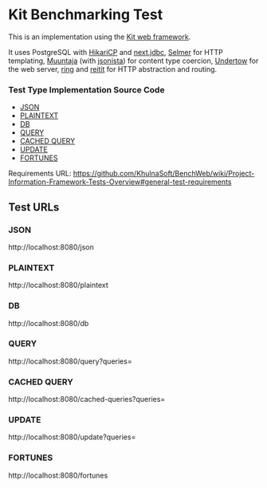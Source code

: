 # Kit Benchmarking Test

This is an implementation using the [Kit web framework](https://kit-clj.github.io/).

It uses PostgreSQL with [HikariCP](https://github.com/tomekw/hikari-cp)
and [next.jdbc](https://github.com/seancorfield/next-jdbc), [Selmer](https://github.com/yogthos/Selmer) for HTTP
templating, [Muuntaja](https://github.com/metosin/muuntaja) (with [jsonista](https://github.com/metosin/jsonista))
for content type coercion, [Undertow](https://github.com/luminus-framework/ring-undertow-adapter) for the web
server, [ring](https://github.com/ring-clojure/ring) and [reitit](https://github.com/metosin/reitit) for HTTP
abstraction and routing.

### Test Type Implementation Source Code

* [JSON](src/clj/io/github/kit_clj/te_bench/web/controllers/bench.clj#L85)
* [PLAINTEXT](src/clj/io/github/kit_clj/te_bench/web/controllers/bench.clj#L89)
* [DB](src/clj/io/github/kit_clj/te_bench/web/controllers/bench.clj#L94)
* [QUERY](src/clj/io/github/kit_clj/te_bench/web/controllers/bench.clj#L98)
* [CACHED QUERY](src/clj/io/github/kit_clj/te_bench/web/controllers/bench.clj#L102)
* [UPDATE](src/clj/io/github/kit_clj/te_bench/web/controllers/bench.clj#L111)
* [FORTUNES](src/clj/io/github/kit_clj/te_bench/web/controllers/bench.clj#L125)

Requirements
URL: https://github.com/KhulnaSoft/BenchWeb/wiki/Project-Information-Framework-Tests-Overview#general-test-requirements

## Test URLs

### JSON

http://localhost:8080/json

### PLAINTEXT

http://localhost:8080/plaintext

### DB

http://localhost:8080/db

### QUERY

http://localhost:8080/query?queries=

### CACHED QUERY

http://localhost:8080/cached-queries?queries=

### UPDATE

http://localhost:8080/update?queries=

### FORTUNES

http://localhost:8080/fortunes
